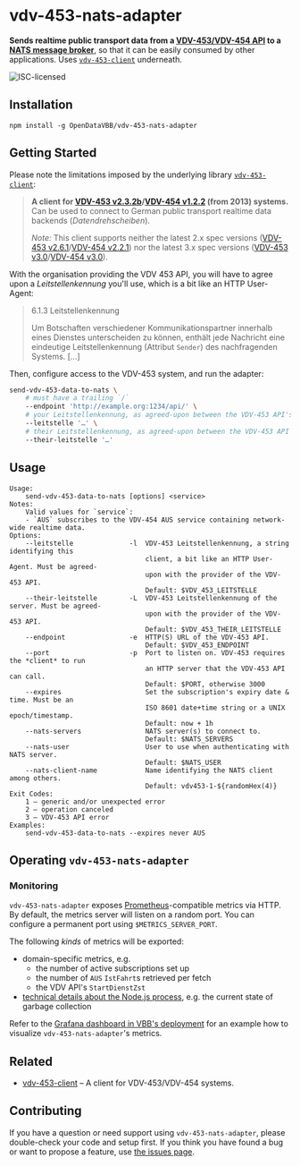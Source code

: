 # vdv-453-nats-adapter

**Sends realtime public transport data from a [VDV-453/VDV-454 API](https://www.vdv.de/i-d-s-downloads.aspx) to a [NATS message broker](https://docs.nats.io/)**, so that it can be easily consumed by other applications. Uses [`vdv-453-client`](https://github.com/OpenDataVBB/vdv-453-client) underneath.

![ISC-licensed](https://img.shields.io/github/license/OpenDataVBB/vdv-453-nats-adapter.svg)


## Installation

```shell
npm install -g OpenDataVBB/vdv-453-nats-adapter
```


## Getting Started

Please note the limitations imposed by the underlying library [`vdv-453-client`](https://github.com/OpenDataVBB/vdv-453-client):

> **A client for [VDV-453 v2.3.2b](https://web.archive.org/web/20231208122259/https://www.vdv.de/453v2.3.2-sds.pdf.pdfx?forced=false)/[VDV-454 v1.2.2](https://web.archive.org/web/20231208122259/https://www.vdv.de/454v1.2.2-sds.pdf.pdfx?forced=false) (from 2013) systems.** Can be used to connect to German public transport realtime data backends (*Datendrehscheiben*).
> 
> *Note:* This client supports neither the latest 2.x spec versions ([VDV-453 v2.6.1](https://www.vdv.de/vdv-schrift-453-v2.6.1-de.pdfx?forced=true)/[VDV-454 v2.2.1](https://www.vdv.de/454v2.2.1-sd.pdfx?forced=true)) nor the latest 3.x spec versions ([VDV-453 v3.0](https://www.vdv.de/downloads/4337/453v3.0%20SDS/forced)/[VDV-454 v3.0](https://www.vdv.de/downloads/4336/454v3.0%20SDS/forced)).

With the organisation providing the VDV 453 API, you will have to agree upon a *Leitstellenkennung* you'll use, which is a bit like an HTTP User-Agent:

> 6.1.3 Leitstellenkennung
>
> Um Botschaften verschiedener Kommunikationspartner innerhalb eines Dienstes unterscheiden zu können, enthält jede Nachricht eine eindeutige Leitstellenkennung (Attribut `Sender`) des nachfragenden Systems. […]

Then, configure access to the VDV-453 system, and run the adapter:

```bash
send-vdv-453-data-to-nats \
	# must have a trailing `/`
	--endpoint 'http://example.org:1234/api/' \
	# your Leitstellenkennung, as agreed-upon between the VDV-453 API's operator and you
	--leitstelle '…' \
	# their Leitstellenkennung, as agreed-upon between the VDV-453 API's operator and you
	--their-leitstelle '…'
```


## Usage

```
Usage:
    send-vdv-453-data-to-nats [options] <service>
Notes:
    Valid values for `service`:
    - `AUS` subscribes to the VDV-454 AUS service containing network-wide realtime data.
Options:
	--leitstelle              -l  VDV-453 Leitstellenkennung, a string identifying this
	                              client, a bit like an HTTP User-Agent. Must be agreed-
	                              upon with the provider of the VDV-453 API.
	                              Default: $VDV_453_LEITSTELLE
	--their-leitstelle        -L  VDV-453 Leitstellenkennung of the server. Must be agreed-
	                              upon with the provider of the VDV-453 API.
	                              Default: $VDV_453_THEIR_LEITSTELLE
	--endpoint                -e  HTTP(S) URL of the VDV-453 API.
	                              Default: $VDV_453_ENDPOINT
	--port                    -p  Port to listen on. VDV-453 requires the *client* to run
	                              an HTTP server that the VDV-453 API can call.
	                              Default: $PORT, otherwise 3000
	--expires                     Set the subscription's expiry date & time. Must be an
	                              ISO 8601 date+time string or a UNIX epoch/timestamp.
	                              Default: now + 1h
	--nats-servers                NATS server(s) to connect to.
	                              Default: $NATS_SERVERS
	--nats-user                   User to use when authenticating with NATS server.
	                              Default: $NATS_USER
	--nats-client-name            Name identifying the NATS client among others.
	                              Default: vdv453-1-${randomHex(4)}
Exit Codes:
	1 – generic and/or unexpected error
	2 – operation canceled
	3 – VDV-453 API error
Examples:
    send-vdv-453-data-to-nats --expires never AUS
```


## Operating `vdv-453-nats-adapter`

### Monitoring

`vdv-453-nats-adapter` exposes [Prometheus](https://prometheus.io)-compatible metrics via HTTP. By default, the metrics server will listen on a random port. You can configure a permanent port using `$METRICS_SERVER_PORT`.

The following *kinds* of metrics will be exported:
- domain-specific metrics, e.g.
	- the number of active subscriptions set up
	- the number of `AUS` `IstFahrt`s retrieved per fetch
	- the VDV API's `StartDienstZst`
- [technical details about the Node.js process](https://github.com/siimon/prom-client/blob/c1d76c5d497ef803f6bd90c56c713c3fa811c3e0/README.md#default-metrics), e.g. the current state of garbage collection

Refer to the [Grafana dashboard in VBB's deployment](https://github.com/OpenDataVBB/gtfs-rt-infrastructure/blob/cc920812506ae1b36962cd3453068ff199581392/lib/grafana/dashboards/gtfs-rt.json) for an example how to visualize `vdv-453-nats-adapter`'s metrics.


## Related

- [vdv-453-client](https://github.com/OpenDataVBB/vdv-453-client) – A client for VDV-453/VDV-454 systems.


## Contributing

If you have a question or need support using `vdv-453-nats-adapter`, please double-check your code and setup first. If you think you have found a bug or want to propose a feature, use [the issues page](https://github.com/OpenDataVBB/vdv-453-nats-adapter/issues).
